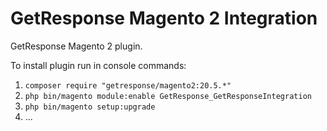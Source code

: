 # GetResponse Magento 2 Integration
GetResponse Magento 2 plugin.
 
To install plugin run in console commands:

1. `composer require "getresponse/magento2:20.5.*"`
2. `php bin/magento module:enable GetResponse_GetResponseIntegration`
3. `php bin/magento setup:upgrade`
4. ...
